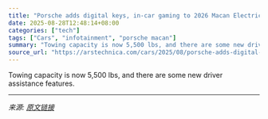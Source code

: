 ```yaml
---
title: "Porsche adds digital keys, in-car gaming to 2026 Macan Electric"
date: 2025-08-28T12:48:14+08:00
categories: ["tech"]
tags: ["Cars", "infotainment", "porsche macan"]
summary: "Towing capacity is now 5,500 lbs, and there are some new driver assistance features."
source_url: "https://arstechnica.com/cars/2025/08/porsche-adds-digital-keys-in-car-gaming-to-2026-macan-electric/"
---
```


Towing capacity is now 5,500 lbs, and there are some new driver assistance features.

---

*来源: [原文链接](https://arstechnica.com/cars/2025/08/porsche-adds-digital-keys-in-car-gaming-to-2026-macan-electric/)*
